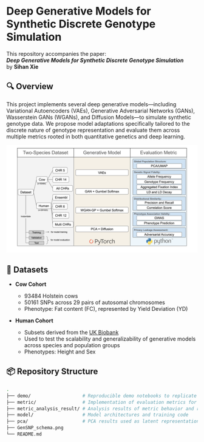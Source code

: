 # Deep Generative Models for Synthetic Discrete Genotype Simulation

This repository accompanies the paper:  
**_Deep Generative Models for Synthetic Discrete Genotype Simulation_**  
by **Sihan Xie**

## 🔍 Overview

This project implements several deep generative models—including Variational Autoencoders (VAEs), Generative Adversarial Networks (GANs), Wasserstein GANs (WGANs), and Diffusion Models—to simulate synthetic genotype data. We propose model adaptations specifically tailored to the discrete nature of genotype representation and evaluate them across multiple metrics rooted in both quantitative genetics and deep learning.

![Project Schema](./GenSNP_schema.png)

## 🧬 Datasets

- **Cow Cohort**  
  - 93484 Holstein cows  
  - 50161 SNPs across 29 pairs of autosomal chromosomes  
  - Phenotype: Fat content (FC), represented by Yield Deviation (YD)

- **Human Cohort**  
  - Subsets derived from the [UK Biobank](https://www.ukbiobank.ac.uk/)  
  - Used to test the scalability and generalizability of generative models across species and population groups 
  - Phenotypes: Height and Sex

## 📦 Repository Structure

```bash
.
├── demo/                   # Reproducible demo notebooks to replicate our experiments result (recommended starting point)
├── metric/                 # Implementation of evaluation metrics for synthetic genotype data
├── metric_analysis_result/ # Analysis results of metric behavior and robustness
├── model/                  # Model architectures and training code
├── pca/                    # PCA results used as latent representation for diffusion models
├── GenSNP_schema.png      
└── README.md               

